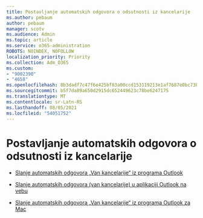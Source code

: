 ```yaml
---
title: Postavljanje automatskih odgovora o odsutnosti iz kancelarije
ms.author: pebaum
author: pebaum
manager: scotv
ms.audience: Admin
ms.topic: article
ms.service: o365-administration
ROBOTS: NOINDEX, NOFOLLOW
localization_priority: Priority
ms.collection: Adm_O365
ms.custom:
- "9002390"
- "4658"
ms.openlocfilehash: 8b3dadf7c47f6e425bf83a00ccd153119213e1af7687e0bc73b35384ec9a7ae2
ms.sourcegitcommit: b5f7da89a650d2915dc652449623c78be6247175
ms.translationtype: MT
ms.contentlocale: sr-Latn-RS
ms.lasthandoff: 08/05/2021
ms.locfileid: "54051752"
---
```

# <a name="setting-up-out-of-office-automatic-replies"></a>Postavljanje automatskih odgovora o odsutnosti iz kancelarije

- [Slanje automatskih odgovora „Van kancelarije“ iz programa Outlook](https://support.office.com/article/9742f476-5348-4f9f-997f-5e208513bd67)

- [Slanje automatskih odgovora (van kancelarije) u aplikaciji Outlook na vebu](https://support.office.com/article/0c193ab0-b9e1-4058-84be-a5b014242290)

- [Slanje automatskih odgovora „Van kancelarije“ iz programa Outlook za Mac](https://support.office.com/article/4e07ab75-beda-4f9e-bcdc-44471ebacdee)
